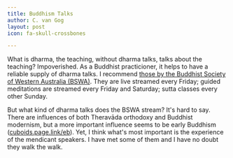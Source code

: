```yaml
---
title: Buddhism Talks
author: C. van Gog
layout: post
icon: fa-skull-crossbones

---
```

<p>What is dharma, the teaching, without dharma talks, talks about the teaching? Impoverished. As a Buddhist practicioner, it helps to have a reliable supply of dharma talks. I recommend <a href="https://www.youtube.com/channel/UC6M_EhnSSdTG_SXUp6IAWmQ">those by the Buddhist Society of Western Australia (BSWA)</a>. They are live streamed every Friday; guided meditations are streamed every Friday and Saturday; sutta classes every other Sunday.</p>

<p>But what kind of dharma talks does the BSWA stream? It's hard to say. There are influences of both Theravāda orthodoxy and Buddhist modernism, but a more important influence seems to be early Buddhism (<a href="https://cuboids.page.link/eb">cuboids.page.link/eb</a>). Yet, I think what's most important is the experience of the mendicant speakers. I have met some of them and I have no doubt they walk the walk.</p>

<span class="image left"><img src="{{ 'assets/images/bswa2.png' | relative_url }}" alt="" /></span>
